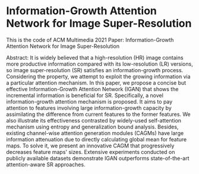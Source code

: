 # Information-Growth Attention Network for Image Super-Resolution
This is the code of ACM Multimedia 2021 Paper: Information-Growth Attention Network for Image Super-Resolution

Abstract:
It is widely believed that a high-resolution (HR) image contains more productive information compared with its low-resolution (LR) versions, so image super-resolution (SR) satisfies an information-growth process. Considering the property, we attempt to exploit the growing information via a particular attention mechanism. In this paper, we propose a concise but effective Information-Growth Attention Network (IGAN) that shows the incremental information is beneficial for SR. Specifically, a novel information-growth attention mechanism is proposed. It aims to pay attention to features involving large information-growth capacity by assimilating the difference from current features to the former features. We also illustrate its effectiveness contrasted by widely-used self-attention mechanism using entropy and generalization bound analysis. Besides, existing channel-wise attention generation modules (CAGMs) have large information attenuation due to directly calculating global mean for feature maps. To solve it, we present an innovative CAGM that progressively decreases feature maps' sizes. Extensive experiments conducted on publicly available datasets demonstrate IGAN outperforms state-of-the-art attention-aware SR approaches.
